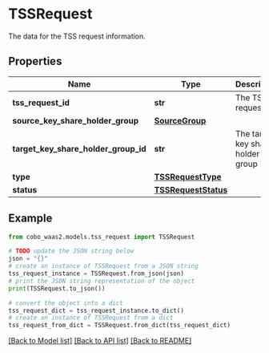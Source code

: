 # TSSRequest

The data for the TSS request information.

## Properties

Name | Type | Description | Notes
------------ | ------------- | ------------- | -------------
**tss_request_id** | **str** | The TSS request ID. | [optional] 
**source_key_share_holder_group** | [**SourceGroup**](SourceGroup.md) |  | [optional] 
**target_key_share_holder_group_id** | **str** | The target key share holder group ID. | [optional] 
**type** | [**TSSRequestType**](TSSRequestType.md) |  | [optional] 
**status** | [**TSSRequestStatus**](TSSRequestStatus.md) |  | [optional] 

## Example

```python
from cobo_waas2.models.tss_request import TSSRequest

# TODO update the JSON string below
json = "{}"
# create an instance of TSSRequest from a JSON string
tss_request_instance = TSSRequest.from_json(json)
# print the JSON string representation of the object
print(TSSRequest.to_json())

# convert the object into a dict
tss_request_dict = tss_request_instance.to_dict()
# create an instance of TSSRequest from a dict
tss_request_from_dict = TSSRequest.from_dict(tss_request_dict)
```
[[Back to Model list]](../README.md#documentation-for-models) [[Back to API list]](../README.md#documentation-for-api-endpoints) [[Back to README]](../README.md)


